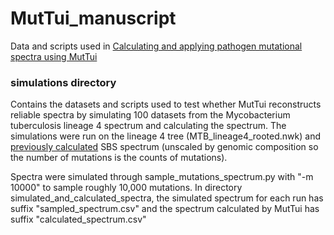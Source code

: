 # MutTui_manuscript
Data and scripts used in [Calculating and applying pathogen mutational spectra using MutTui](https://www.biorxiv.org/content/10.1101/2023.06.15.545111v1)

### simulations directory
Contains the datasets and scripts used to test whether MutTui reconstructs reliable spectra by simulating 100 datasets from the Mycobacterium tuberculosis lineage 4 spectrum and calculating the spectrum. The simulations were run on the lineage 4 tree (MTB_lineage4_rooted.nwk) and [previously calculated](https://www.biorxiv.org/content/10.1101/2022.07.13.499881v1) SBS spectrum (unscaled by genomic composition so the number of mutations is the counts of mutations).

Spectra were simulated through sample_mutations_spectrum.py with "-m 10000" to sample roughly 10,000 mutations. In directory simulated_and_calculated_spectra, the simulated spectrum for each run has suffix "sampled_spectrum.csv" and the spectrum calculated by MutTui has suffix "calculated_spectrum.csv"
